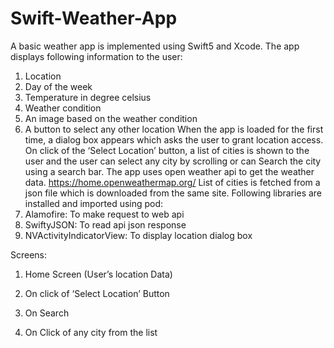 # Swift-Weather-App

A basic weather app is implemented using Swift5 and Xcode.
The app displays following information to the user:
1. Location
2. Day of the week
3. Temperature in degree celsius
4. Weather condition
5. An image based on the weather condition
6. A button to select any other location
When the app is loaded for the first time, a dialog box appears which asks the user to grant location access.
On click of the ‘Select Location’ button, a list of cities is shown to the user and the user can select any city by scrolling or can Search the city using a search bar.
The app uses open weather api to get the weather data. https://home.openweathermap.org/ List of cities is fetched from a json file which is downloaded from the same site.
Following libraries are installed and imported using pod:
1. Alamofire: To make request to web api
2. SwiftyJSON: To read api json response
3. NVActivityIndicatorView: To display location dialog box

 
 Screens:
 1. Home Screen (User’s location Data)
 
 2. On click of ‘Select Location’ Button
 
 3. On Search
 
 4. On Click of any city from the list
 
